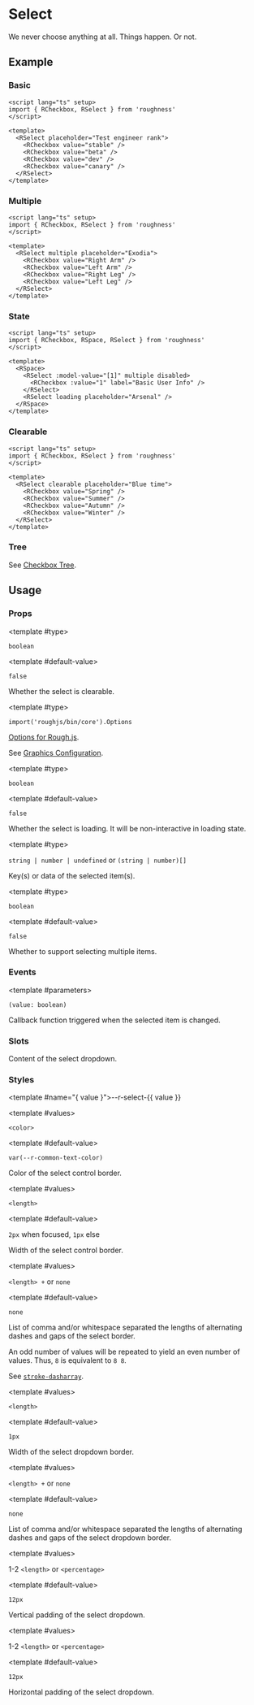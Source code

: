<script lang="ts" setup>
import { RCheckbox, RDetails, RSelect, RSpace, RTable } from 'roughness'
</script>

# Select

We never choose anything at all. Things happen. Or not.

## Example

### Basic

<RDetails>
  <template #summary>Show Code</template>

```vue
<script lang="ts" setup>
import { RCheckbox, RSelect } from 'roughness'
</script>

<template>
  <RSelect placeholder="Test engineer rank">
    <RCheckbox value="stable" />
    <RCheckbox value="beta" />
    <RCheckbox value="dev" />
    <RCheckbox value="canary" />
  </RSelect>
</template>
```

</RDetails>

<RSelect placeholder="Test engineer rank">
  <RCheckbox value="stable" />
  <RCheckbox value="beta" />
  <RCheckbox value="dev" />
  <RCheckbox value="canary" />
</RSelect>

### Multiple

<RDetails>
  <template #summary>Show Code</template>

```vue
<script lang="ts" setup>
import { RCheckbox, RSelect } from 'roughness'
</script>

<template>
  <RSelect multiple placeholder="Exodia">
    <RCheckbox value="Right Arm" />
    <RCheckbox value="Left Arm" />
    <RCheckbox value="Right Leg" />
    <RCheckbox value="Left Leg" />
  </RSelect>
</template>
```

</RDetails>

<RSelect multiple placeholder="Exodia">
  <RCheckbox value="Right Arm" />
  <RCheckbox value="Left Arm" />
  <RCheckbox value="Right Leg" />
  <RCheckbox value="Left Leg" />
</RSelect>

### State

<RDetails>
  <template #summary>Show Code</template>

```vue
<script lang="ts" setup>
import { RCheckbox, RSpace, RSelect } from 'roughness'
</script>

<template>
  <RSpace>
    <RSelect :model-value="[1]" multiple disabled>
      <RCheckbox :value="1" label="Basic User Info" />
    </RSelect>
    <RSelect loading placeholder="Arsenal" />
  </RSpace>
</template>
```

</RDetails>

<RSpace>
  <RSelect :model-value="[1]" multiple disabled>
    <RCheckbox :value="1" label="Basic User Info" />
  </RSelect>
  <RSelect loading placeholder="Arsenal" />
</RSpace>

### Clearable

<RDetails>
  <template #summary>Show Code</template>

```vue
<script lang="ts" setup>
import { RCheckbox, RSelect } from 'roughness'
</script>

<template>
  <RSelect clearable placeholder="Blue time">
    <RCheckbox value="Spring" />
    <RCheckbox value="Summer" />
    <RCheckbox value="Autumn" />
    <RCheckbox value="Winter" />
  </RSelect>
</template>
```

</RDetails>

<RSelect clearable placeholder="Blue time">
  <RCheckbox value="Spring" />
  <RCheckbox value="Summer" />
  <RCheckbox value="Autumn" />
  <RCheckbox value="Winter" />
</RSelect>

### Tree

See [Checkbox Tree](/components/checkbox#tree).

## Usage

### Props

<RPropsTable>

  <RProp name="clearable">

  <template #type>

  `boolean`

  </template>

  <template #default-value>

  `false`

  </template>

  Whether the select is clearable.

  </RProp>

  <RProp name="graphics-options">

  <template #type>

  `import('roughjs/bin/core').Options`

  </template>

  [Options for Rough.js](https://github.com/rough-stuff/rough/wiki#options).

  See [Graphics Configuration](/components/graphics#component-prop).

  </RProp>

  <RProp name="loading">

  <template #type>

  `boolean`

  </template>

  <template #default-value>

  `false`

  </template>

  Whether the select is loading. It will be non-interactive in loading state.

  </RProp>

  <RProp name="model-value">

  <template #type>

  `string | number | undefined` or `(string | number)[]`

  </template>

  Key(s) or data of the selected item(s).

  </RProp>

  <RProp name="multiple">

  <template #type>

  `boolean`

  </template>

  <template #default-value>

  `false`

  </template>

  Whether to support selecting multiple items.

  </RProp>

</RPropsTable>

### Events

<REventsTable>

  <REvent name="update:model-value">

  <template #parameters>

  `(value: boolean)`

  </template>

  Callback function triggered when the selected item is changed.

  </REvent>

</REventsTable>

### Slots

<RSlotsTable>

  <RSlot name="default">
    Content of the select dropdown.
  </RSlot>

</RSlotsTable>

### Styles

<RStylesTable>

  <template #name="{ value }">--r-select-{{ value }}</template>

  <RStyle name="border-color">

  <template #values>

  `<color>`

  </template>

  <template #default-value>

  `var(--r-common-text-color)`

  </template>

  Color of the select control border.

  </RStyle>

  <RStyle name="border-width">

  <template #values>

  `<length>`

  </template>

  <template #default-value>

  `2px` when focused, `1px` else

  </template>

  Width of the select control border.

  </RStyle>

  <RStyle name="border-dash">

  <template #values>

  `<length> +` or `none`

  </template>

  <template #default-value>

  `none`

  </template>

  List of comma and/or whitespace separated the lengths of alternating dashes and gaps of the select border.

  An odd number of values will be repeated to yield an even number of values. Thus, `8` is equivalent to `8 8`.

  See [`stroke-dasharray`](https://developer.mozilla.org/en-US/docs/Web/SVG/Attribute/stroke-dasharray).

  </RStyle>

  <RStyle name="dropdown-border-width">

  <template #values>

  `<length>`

  </template>

  <template #default-value>

  `1px`

  </template>

  Width of the select dropdown border.

  </RStyle>

  <RStyle name="dropdown-border-dash">

  <template #values>

  `<length> +` or `none`

  </template>

  <template #default-value>

  `none`

  </template>

  List of comma and/or whitespace separated the lengths of alternating dashes and gaps of the select dropdown border.

  </RStyle>

  <RStyle name="dropdown-padding-block">

  <template #values>

  1-2 `<length>` or `<percentage>`

  </template>

  <template #default-value>

  `12px`

  </template>

  Vertical padding of the select dropdown.

  </RStyle>

  <RStyle name="dropdown-padding-inline">

  <template #values>

  1-2 `<length>` or `<percentage>`

  </template>

  <template #default-value>

  `12px`

  </template>

  Horizontal padding of the select dropdown.

  </RStyle>

</RStylesTable>

